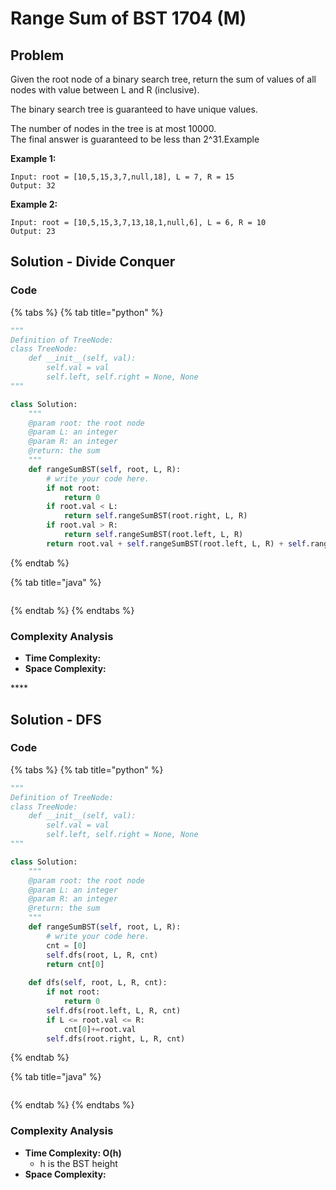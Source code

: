 # Range Sum of BST 1704 \(M\)

## Problem

Given the root node of a binary search tree, return the sum of values of all nodes with value between L and R \(inclusive\).

The binary search tree is guaranteed to have unique values.

The number of nodes in the tree is at most 10000.  
The final answer is guaranteed to be less than 2^31.Example

**Example 1:**

```text
Input: root = [10,5,15,3,7,null,18], L = 7, R = 15
Output: 32
```

**Example 2:**

```text
Input: root = [10,5,15,3,7,13,18,1,null,6], L = 6, R = 10
Output: 23
```

## Solution - Divide Conquer

### Code

{% tabs %}
{% tab title="python" %}
```python
"""
Definition of TreeNode:
class TreeNode:
    def __init__(self, val):
        self.val = val
        self.left, self.right = None, None
"""

class Solution:
    """
    @param root: the root node
    @param L: an integer
    @param R: an integer
    @return: the sum
    """
    def rangeSumBST(self, root, L, R):
        # write your code here.
        if not root:
            return 0
        if root.val < L:
            return self.rangeSumBST(root.right, L, R)
        if root.val > R:
            return self.rangeSumBST(root.left, L, R)
        return root.val + self.rangeSumBST(root.left, L, R) + self.rangeSumBST(root.right, L, R)
```
{% endtab %}

{% tab title="java" %}
```

```
{% endtab %}
{% endtabs %}

### Complexity Analysis

* **Time Complexity:**
* **Space Complexity:**

\*\*\*\*

## Solution - DFS

### Code

{% tabs %}
{% tab title="python" %}
```python
"""
Definition of TreeNode:
class TreeNode:
    def __init__(self, val):
        self.val = val
        self.left, self.right = None, None
"""

class Solution:
    """
    @param root: the root node
    @param L: an integer
    @param R: an integer
    @return: the sum
    """
    def rangeSumBST(self, root, L, R):
        # write your code here.
        cnt = [0]
        self.dfs(root, L, R, cnt)
        return cnt[0]
    
    def dfs(self, root, L, R, cnt):
        if not root:
            return 0
        self.dfs(root.left, L, R, cnt)
        if L <= root.val <= R:
            cnt[0]+=root.val
        self.dfs(root.right, L, R, cnt)
```
{% endtab %}

{% tab title="java" %}
```

```
{% endtab %}
{% endtabs %}

### Complexity Analysis

* **Time Complexity: O\(h\)**
  * h is the BST height
* **Space Complexity:**

